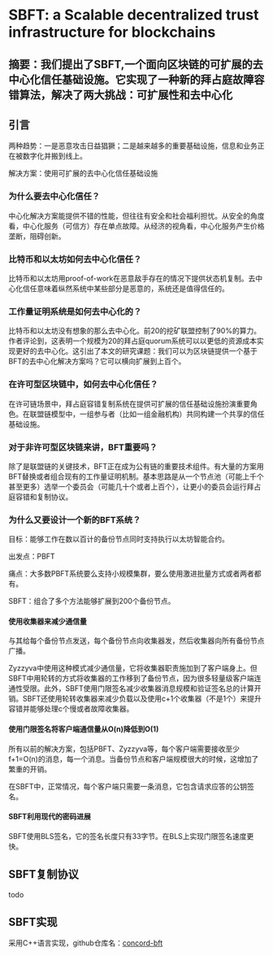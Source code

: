 # SBFT: a Scalable decentralized trust infrastructure for blockchains

## 摘要：我们提出了SBFT,一个面向区块链的可扩展的去中心化信任基础设施。它实现了一种新的拜占庭故障容错算法，解决了两大挑战：可扩展性和去中心化

## 引言

两种趋势：一是恶意攻击日益猖獗；二是越来越多的重要基础设施，信息和业务正在被数字化并搬到线上。

解决方案：使用可扩展的去中心化信任基础设施

### 为什么要去中心化信任？ 

中心化解决方案能提供不错的性能，但往往有安全和社会福利担忧。从安全的角度看，中心化服务（可信方）存在单点故障。从经济的视角看，中心化服务产生价格垄断，阻碍创新。

### 比特币和以太坊如何去中心化信任？

比特币和以太坊用proof-of-work在恶意敌手存在的情况下提供状态机复制。去中心化信任意味着纵然系统中某些部分是恶意的，系统还是值得信任的。

### 工作量证明系统是如何去中心化的？

比特币和以太坊没有想象的那么去中心化。前20的挖矿联盟控制了90%的算力。作者评论到，这表明一个规模为20的拜占庭quorum系统可以以更低的资源成本实现更好的去中心化。这引出了本文的研究课题：我们可以为区块链提供一个基于BFT的去中心化解决方案吗？它可以横向扩展到上百个。

### 在许可型区块链中，如何去中心化信任？

在许可链场景中，拜占庭容错复制系统在提供可扩展的信任基础设施扮演重要角色。在联盟链模型中，一组参与者（比如一组金融机构）共同构建一个共享的信任基础设施。

### 对于非许可型区块链来讲，BFT重要吗？

除了是联盟链的关键技术，BFT正在成为公有链的重要技术组件。有大量的方案用BFT替换或者组合现有的工作量证明机制。基本思路是从一个节点池（可能上千个甚至更多）选举一个委员会（可能几十个或者上百个），让更小的委员会运行拜占庭容错和复制协议。

### 为什么又要设计一个新的BFT系统？

目标：能够工作在数以百计的备份节点同时支持执行以太坊智能合约。

出发点：PBFT

痛点：大多数PBFT系统要么支持小规模集群，要么使用激进批量方式或者两者都有。

SBFT：组合了多个方法能够扩展到200个备份节点。

#### 使用收集器来减少通信量

与其给每个备份节点发送，每个备份节点向收集器发，然后收集器向所有备份节点广播。

Zyzzyva中使用这种模式减少通信量，它将收集器职责施加到了客户端身上。但SBFT中用轮转的方式将收集器的工作移到了备份节点，因为很多轻量级客户端连通性受限。此外，SBFT使用门限签名减少收集器消息规模和验证签名总的计算开销。SBFT还使用轮转收集器来减少负载以及使用c+1个收集器（不是1个）来提升容错并能够处理c个慢或者故障收集器。

#### 使用门限签名将客户端通信量从O(n)降低到O(1)

所有以前的解决方案，包括PBFT、Zyzzyva等，每个客户端需要接收至少f+1=O(n)的消息，每一个消息。当备份节点和客户端规模很大的时候，这增加了繁重的开销。

在SBFT中，正常情况，每个客户端只需要一条消息，它包含请求应答的公钥签名。

#### SBFT利用现代的密码进展

SBFT使用BLS签名，它的签名长度只有33字节。在BLS上实现门限签名速度更快。

## SBFT复制协议

todo

## SBFT实现

采用C++语言实现，github仓库名：[concord-bft](https://github.com/vmware/concord-bft)